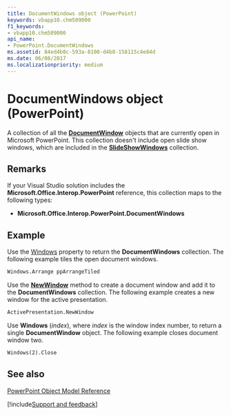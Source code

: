 ```yaml
---
title: DocumentWindows object (PowerPoint)
keywords: vbapp10.chm509000
f1_keywords:
- vbapp10.chm509000
api_name:
- PowerPoint.DocumentWindows
ms.assetid: 84ed4b8c-593a-8100-d4b8-158115c4e84d
ms.date: 06/08/2017
ms.localizationpriority: medium
---
```



# DocumentWindows object (PowerPoint)

A collection of all the **[DocumentWindow](PowerPoint.DocumentWindow.md)** objects that are currently open in Microsoft PowerPoint. This collection doesn't include open slide show windows, which are included in the **[SlideShowWindows](PowerPoint.SlideShowWindows.md)** collection.


## Remarks

If your Visual Studio solution includes the **Microsoft.Office.Interop.PowerPoint** reference, this collection maps to the following types:


- **Microsoft.Office.Interop.PowerPoint.DocumentWindows**
    

## Example

Use the [Windows](PowerPoint.Application.Windows.md) property to return the **DocumentWindows** collection. The following example tiles the open document windows.


```vb
Windows.Arrange ppArrangeTiled
```

Use the **[NewWindow](PowerPoint.DocumentWindow.NewWindow.md)** method to create a document window and add it to the **DocumentWindows** collection. The following example creates a new window for the active presentation.




```vb
ActivePresentation.NewWindow
```

Use **Windows** (_index_), where _index_ is the window index number, to return a single **DocumentWindow** object. The following example closes document window two.




```vb
Windows(2).Close
```


## See also


[PowerPoint Object Model Reference](overview/PowerPoint/object-model.md)

[!include[Support and feedback](~/includes/feedback-boilerplate.md)]